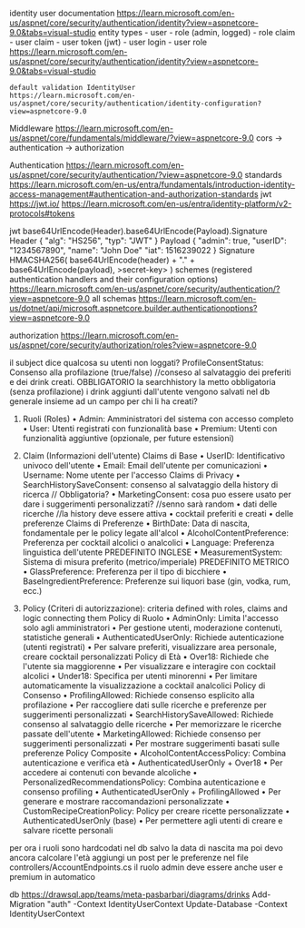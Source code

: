 ﻿identity user documentation
https://learn.microsoft.com/en-us/aspnet/core/security/authentication/identity?view=aspnetcore-9.0&tabs=visual-studio
	entity types
		- user
		- role (admin, logged)
		  - role claim
		  - user claim
		- user token (jwt)
		- user login
		- user role
	https://learn.microsoft.com/en-us/aspnet/core/security/authentication/identity?view=aspnetcore-9.0&tabs=visual-studio

	default validation IdentityUser
	https://learn.microsoft.com/en-us/aspnet/core/security/authentication/identity-configuration?view=aspnetcore-9.0

Middleware
https://learn.microsoft.com/en-us/aspnet/core/fundamentals/middleware/?view=aspnetcore-9.0
	cors -> authentication -> authorization

Authentication
https://learn.microsoft.com/en-us/aspnet/core/security/authentication/?view=aspnetcore-9.0
	standards
	https://learn.microsoft.com/en-us/entra/fundamentals/introduction-identity-access-management#authentication-and-authorization-standards
		jwt https://jwt.io/
		https://learn.microsoft.com/en-us/entra/identity-platform/v2-protocols#tokens

jwt
	base64UrlEncode(Header).base64UrlEncode(Payload).Signature
		Header
			{
				"alg": "HS256",
				"typ": "JWT"
			}
		Payload
			{
				"admin": true,
				"userID": "1234567890",
				"name": "John Doe"
				"iat": 1516239022
			}
		Signature
			HMACSHA256(
				base64UrlEncode(header) + "." +
				base64UrlEncode(payload),
				>secret-key>
			)
	schemes (registered authentication handlers and their configuration options)
	https://learn.microsoft.com/en-us/aspnet/core/security/authentication/?view=aspnetcore-9.0
		all schemas
		https://learn.microsoft.com/en-us/dotnet/api/microsoft.aspnetcore.builder.authenticationoptions?view=aspnetcore-9.0

authorization
https://learn.microsoft.com/en-us/aspnet/core/security/authorization/roles?view=aspnetcore-9.0


il subject dice qualcosa su utenti non loggati?
ProfileConsentStatus: Consenso alla profilazione (true/false) //conseso al salvataggio dei preferiti e dei drink creati. OBBLIGATORIO
la searchhistory la metto obbligatoria (senza profilazione)
i drink aggiunti dall'utente vengono salvati nel db generale insieme ad un campo per chi li ha creati?

1. Ruoli (Roles)
•	Admin: Amministratori del sistema con accesso completo
•	User: Utenti registrati con funzionalità base
•	Premium: Utenti con funzionalità aggiuntive (opzionale, per future estensioni)

2. Claim (Informazioni dell'utente)
Claims di Base
•	UserID: Identificativo univoco dell'utente
•	Email: Email dell'utente per comunicazioni
•   Username: Nome utente per l'accesso
Claims di Privacy
• 	SearchHistorySaveConsent: consenso al salvataggio della history di ricerca // Obbligatoria?
•	MarketingConsent: cosa puo essere usato per dare i suggerimenti personalizzati? //senno sarà random
•	dati delle ricerche //la history deve essere attiva
•   cocktail preferiti e creati
•   delle preferenze
Claims di Preferenze
•	BirthDate: Data di nascita, fondamentale per le policy legate all'alcol
•	AlcoholContentPreference: Preferenza per cocktail alcolici o analcolici
•	Language: Preferenza linguistica dell'utente       PREDEFINITO INGLESE
•	MeasurementSystem: Sistema di misura preferito (metrico/imperiale)          PREDEFINITO METRICO
•	GlassPreference: Preferenza per il tipo di bicchiere
•	BaseIngredientPreference: Preferenze sui liquori base (gin, vodka, rum, ecc.)

3. Policy (Criteri di autorizzazione): criteria defined with roles, claims and logic connecting them
Policy di Ruolo
•	AdminOnly: Limita l'accesso solo agli amministratori
•	Per gestione utenti, moderazione contenuti, statistiche generali
•	AuthenticatedUserOnly: Richiede autenticazione (utenti registrati)
•	Per salvare preferiti, visualizzare area personale, creare cocktail personalizzati
Policy di Età
•	Over18: Richiede che l'utente sia maggiorenne
•	Per visualizzare e interagire con cocktail alcolici
•	Under18: Specifica per utenti minorenni
•	Per limitare automaticamente la visualizzazione a cocktail analcolici
Policy di Consenso
•	ProfilingAllowed: Richiede consenso esplicito alla profilazione
•	Per raccogliere dati sulle ricerche e preferenze per suggerimenti personalizzati
•	SearchHistorySaveAllowed: Richiede consenso al salvataggio delle ricerche
•	Per memorizzare le ricerche passate dell'utente
•	MarketingAllowed: Richiede consenso per suggerimenti personalizzati
•	Per mostrare suggerimenti basati sulle preferenze
Policy Composite
•	AlcoholContentAccessPolicy: Combina autenticazione e verifica età
•	AuthenticatedUserOnly + Over18
•	Per accedere ai contenuti con bevande alcoliche
•	PersonalizedRecommendationsPolicy: Combina autenticazione e consenso profiling
•	AuthenticatedUserOnly + ProfilingAllowed
•	Per generare e mostrare raccomandazioni personalizzate
•	CustomRecipeCreationPolicy: Policy per creare ricette personalizzate
•	AuthenticatedUserOnly (base)
•	Per permettere agli utenti di creare e salvare ricette personali


per ora i ruoli sono hardcodati nel db
salvo la data di nascita ma poi devo ancora calcolare l'età
aggiungi un post per le preferenze nel file controllers/AccountEndpoints.cs
il ruolo admin deve essere anche user e premium in automatico



db
https://drawsql.app/teams/meta-pasbarbari/diagrams/drinks
Add-Migration "auth" -Context IdentityUserContext
Update-Database -Context IdentityUserContext